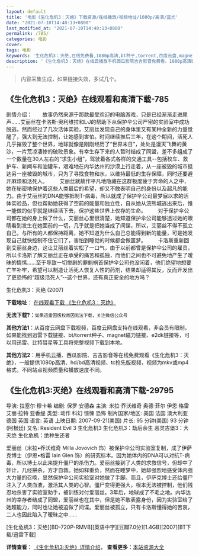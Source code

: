 ```yaml
---
layout: default
title: '电影《生化危机3：灭绝》下载资源/在线播放/视频地址/1080p/高清/蓝光'
date: "2021-07-10T14:40:13+0800"
last_modified_at: "2021-07-10T14:40:13+0800"
permalink: /785/
categories: 电影
cover:
tags: 电影
keywords: '生化危机3：灭绝,在线免费看,1080p高清,bt种子,torrent,百度云盘,magnet,磁力链,迅雷下载资源'
description: '《生化危机3：灭绝》在线云播放手机西瓜影院吉吉影音免费看，1080p高清bd/hd未删减完整版和tc抢先枪版，mkv/mp4格式，附带bt/torrent种子、magnet/磁力链、百度云盘、网盘资源迅雷下载链接'
---
```


>内容采集生成，如果链接失效，多试几个。


## 《生化危机3：灭绝》在线观看和高清下载-785

剧情介绍：　　故事仍然来源于那款最受欢迎的电脑游戏，只是已经渐渐走进尾声……艾丽丝在卡洛斯·奥利维拉和L·J的帮助下从保护伞公司严密的实验室中成功脱逃，然而经过了几次活体实验，艾丽丝发现自己的身体里又有某种全新的力量觉醒了，强大到无法控制，让她感到害怕。时间继续推后三年，在这个期间，活死人几乎摧毁了整个世界，地球就像是刚刚经历了“世界末日”，处处是漫天飞舞的黄沙，一片荒凉凄惨的破败景象。有幸生存下来的人暂时结成了同盟，差不多组成了一个数量在30人左右的“求生小组”，驾驶着各式各样的交通工具--包括校车、救护车、新闻车和油罐车，艰难地在内华达州的沙漠上行走着，从一座被毁的城市抵达另一座被毁的城市，只为了寻找食物和水，以维持最低的生存保障，同时还要避开麻烦和活死人。   　　艾丽丝就故作平凡地隐藏在这群极度疲于奔命的人之中，她在秘密地保护着这些人类最后的希望，却又不敢表明自己的身份以及超凡的能力。由于艾丽丝的DNA能够抵制T-病毒，所以就成了保护伞公司最梦寐以求的活体实验品，但也帮助她获得了空前的能量和独立性，自从她从浣熊城逃出来后，惟一能做的似乎就是继续活下去，保护这些世界上仅存的生命。   　　对于保护伞公司都在她的身上做了什么，艾丽丝心里很清楚，她知道保护伞公司能够透过她的眼睛看到发生在她面前的一切，几乎就是把她当成了间谍，所以，艾丽丝不得不孤立自己，与所有的人都保持距离，她不知道为什么自己总能得到新的能量，可是她发现自己就快控制不住它们了，害怕到睡觉的时候都会做噩梦。   　　卡洛斯重新回到艾丽丝身边，这让艾丽丝着实松了一口气，由于以前都曾是保护伞公司的雇员，所以卡洛斯了解艾丽丝正在承受的痛苦和孤独，而他们之间也不可避免地产生了暧昧的情愫……至于导致一切惨剧的罪魁祸首保护伞公司也没闲着，他们绝望地想要亡羊补牢，希望可以制造让活死人恢复人性的药剂，结果却适得其反，反而开发出了更恐怖的“超级活死人”--这个世界，还有真正安全的地方吗？


生化危机3：灭绝 (2007)

**下载地址**： [在线观看下载 《生化危机3：灭绝》](https://www.btbtdy.me/btdy/dy2429.html) 


**无法下载?**：`如果迅雷因版权原因无法下载，关注微信公众号 `

**其他方法1**：从百度云网盘下载视频，百度云网盘支持在线观看，非会员有限制，如果能找到迅雷下载链接、bt/torrent种子、magnet磁力链接、e2dk链接等，可以用迅雷、比特彗星等工具将完整视频下载到本地。

**其他方法2**：用手机云播、西瓜影院、吉吉影音等在线免费观看《生化危机3：灭绝》，一般提供1080p高清、hd/bd高清视频、tc抢先版视频，视频为mkv或mp4格式，不同站点视频质量和播放速度不同。


## 《生化危机3:灭绝》在线观看和高清下载-29795

导演: 拉塞尔·穆卡希 编剧: 保罗·安德森 主演: 米拉·乔沃维奇 奥德·菲尔 伊恩·格雷 艾丽·拉特 亚香缇 类型: 动作 科幻 惊悚 恐怖 制片国家/地区: 美国 法国 澳大利亚 德国 英国 语言: 英语 上映日期: 2007-09-21(美国) 片长: 95 分钟(美国) 93 分钟(阿根廷) 又名: Resident Evil 3 生化危机3 生化危机3：劫后余生 恶灵古堡3：大灭绝 生化危机：绝种生还者

爱丽丝（米拉•乔沃维奇 Milla Jovovich 饰）被保护伞公司实验室复制，成了伊萨克博士（伊恩•格雷 Iain Glen 饰）的研究标本。因为她体内的DNA可以对抗T-病毒，所以博士以此来提升僵尸的杀伤力。爱丽丝接到了人类的求救信号，但却中了奸计，几经拼杀，方才自救。她如释重负，然而在睡梦中，她却强烈地感受体内强大力量的召唤，显然保护伞公司实验室对她做了手脚。而且，伊萨克博士还给僵尸注入了人类血液，激活其人类的心智。僵尸变得更强大，根本无法被控制，他们残忍地杀害了实验室助手，被训练对付爱丽丝。3年后，地球成了不毛之地。内华达州的幸存者结成了同盟，爱丽丝也在其中，但是她不敢表露身份，因为实验室给了她超能力，同时也让她被迫做了间谍。爱丽丝被孤立，只有卡洛斯懂得她的苦衷，二人也因此陷入了暧昧之中……


[生化危机3：灭绝][BD-720P-RMVB][英语中字][豆瓣7.0分][1.4GB][2007][BT下载/迅雷下载]

**详情查看**： [《生化危机3:灭绝》详情介绍](/movie/29795/)， **查看更多**：[本站资源大全](/movie/t/all/)

